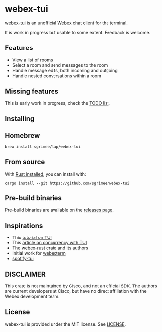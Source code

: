 # webex-tui

[webex-tui](https://github.com/sgrimee/webex-tui) is an unofficial [Webex](https://www.webex.com/) chat client for the terminal.

It is work in progress but usable to some extent. Feedback is welcome.

## Features

- View a list of rooms
- Select a room and send messages to the room
- Handle message edits, both incoming and outgoing
- Handle nested conversations within a room

## Missing features

This is early work in progress, check the [TODO list](TODO.md).

## Installing

## Homebrew

```shell
brew install sgrimee/tap/webex-tui
```

## From source

With [Rust installed](https://www.rust-lang.org/tools/install), you can install with:

```shell
cargo install --git https://github.com/sgrimee/webex-tui
```

## Pre-build binaries

Pre-build binaries are available on the [releases page](https://github.com/sgrimee/webex-tui/releases).

## Inspirations

- This [tutorial on TUI](https://blog.logrocket.com/rust-and-tui-building-a-command-line-interface-in-rust/)
- This [article on concurrency with TUI](https://www.monkeypatch.io/blog/2021-05-31-rust-tui)
- The [webex-rust](https://github.com/shutton/webex-rust) crate and its authors
- Initial work for [webexterm](https://github.com/Nabushika/webexterm)
- [spotify-tui](https://github.com/sgrimee/webex-tui/tree/main)

## DISCLAIMER

This crate is not maintained by Cisco, and not an official SDK. The authors are current developers at Cisco, but have no direct affiliation with the Webex development team.

## License

webex-tui is provided under the MIT license. See [LICENSE](LICENSE).
